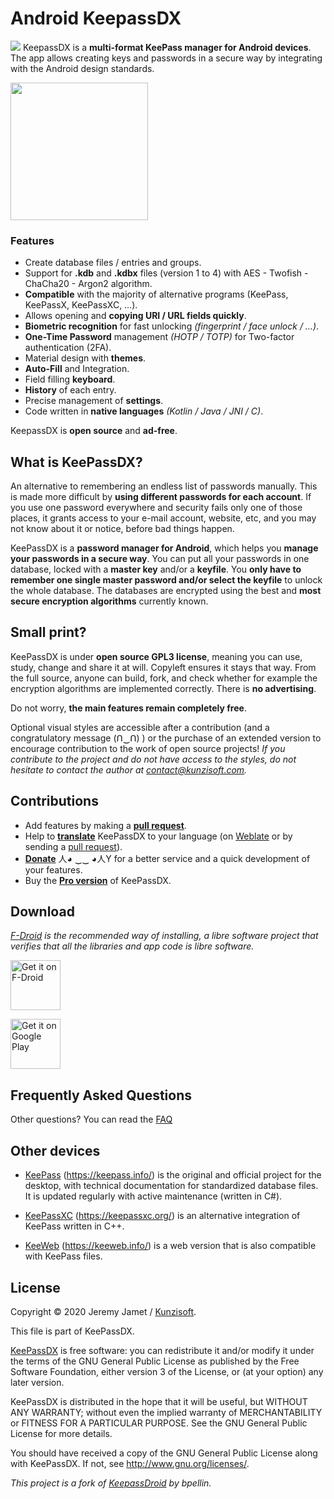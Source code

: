 # Android KeepassDX

<img src="https://raw.githubusercontent.com/Kunzisoft/KeePassDX/master/art/icon.png"> KeepassDX is a **multi-format KeePass manager for Android devices**. The app allows creating keys and passwords in a secure way by integrating with the Android design standards.

<img src="https://raw.githubusercontent.com/Kunzisoft/KeePassDX/master/art/screen.jpg" width="220">

### Features

 - Create database files / entries and groups.
 - Support for **.kdb** and **.kdbx** files (version 1 to 4) with AES - Twofish - ChaCha20 - Argon2 algorithm.
 - **Compatible** with the majority of alternative programs (KeePass, KeePassX, KeePassXC, …).
 - Allows opening and **copying URI / URL fields quickly**.
 - **Biometric recognition** for fast unlocking *(fingerprint / face unlock / …)*.
 - **One-Time Password** management *(HOTP / TOTP)* for Two-factor authentication (2FA).
 - Material design with **themes**.
 - **Auto-Fill** and Integration.
 - Field filling **keyboard**.
 - **History** of each entry.
 - Precise management of **settings**.
 - Code written in **native languages** *(Kotlin / Java / JNI / C)*.

KeepassDX is **open source** and **ad-free**.

## What is KeePassDX?

An alternative to remembering an endless list of passwords manually. This is made more difficult by **using different passwords for each account**. If you use one password everywhere and security fails only one of those places, it grants access to your e-mail account, website, etc, and you may not know about it or notice, before bad things happen.

KeePassDX is a **password manager for Android**, which helps you **manage your passwords in a secure way**. You can put all your passwords in one database, locked with a **master key** and/or a **keyfile**. You **only have to remember one single master password and/or select the keyfile** to unlock the whole database. The databases are encrypted using the best and **most secure encryption algorithms** currently known.

## Small print?

KeePassDX is under **open source GPL3 license**, meaning you can use, study, change and share it at will. Copyleft ensures it stays that way.
From the full source, anyone can build, fork, and check whether for example the encryption algorithms are implemented correctly.
There is **no advertising**.

Do not worry, **the main features remain completely free**.

Optional visual styles are accessible after a contribution (and a congratulatory message (Ո‿Ո) ) or the purchase of an extended version to encourage contribution to the work of open source projects!
*If you contribute to the project and do not have access to the styles, do not hesitate to contact the author at [contact@kunzisoft.com](contact@kunzisoft.com).*

## Contributions

* Add features by making a **[pull request](https://help.github.com/articles/about-pull-requests/)**.
* Help to **[translate](https://hosted.weblate.org/projects/keepass-dx/strings/)** KeePassDX to your language (on [Weblate](https://hosted.weblate.org/projects/keepass-dx/) or by sending a [pull request](https://help.github.com/articles/about-pull-requests/)).
* **[Donate](https://www.kunzisoft.com/donation)**  人◕ ‿‿ ◕人Y for a better service and a quick development of your features.
* Buy the **[Pro version](https://play.google.com/store/apps/details?id=com.kunzisoft.keepass.pro)** of KeePassDX.

## Download

*[F-Droid](https://f-droid.org/en/packages/com.kunzisoft.keepass.libre/) is the recommended way of installing, a libre software project that verifies that all the libraries and app code is libre software.*

[<img src="https://f-droid.org/badge/get-it-on.png"
      alt="Get it on F-Droid"
      height="80">](https://f-droid.org/en/packages/com.kunzisoft.keepass.libre/)

[<img src="https://play.google.com/intl/en_us/badges/images/generic/en_badge_web_generic.png"
      alt="Get it on Google Play"
	height="80">](https://play.google.com/store/apps/details?id=com.kunzisoft.keepass.free)
	
## Frequently Asked Questions

Other questions? You can read the [FAQ](https://github.com/Kunzisoft/KeePassDX/wiki/FAQ) 
	
## Other devices

- [KeePass](https://keepass.info/) (https://keepass.info/) is the original and official project for the desktop, with technical documentation for standardized database files. It is updated regularly with active maintenance (written in C#).

- [KeePassXC](https://keepassxc.org/) (https://keepassxc.org/) is an alternative integration of KeePass written in C++.

- [KeeWeb](https://keeweb.info/) (https://keeweb.info/) is a web version that is also compatible with KeePass files.

## License

  Copyright © 2020 Jeremy Jamet / [Kunzisoft](https://www.kunzisoft.com).

  This file is part of KeePassDX.

  [KeePassDX](https://www.keepassdx.com) is free software: you can redistribute it and/or modify
  it under the terms of the GNU General Public License as published by
  the Free Software Foundation, either version 3 of the License, or
  (at your option) any later version.

  KeePassDX is distributed in the hope that it will be useful,
  but WITHOUT ANY WARRANTY; without even the implied warranty of
  MERCHANTABILITY or FITNESS FOR A PARTICULAR PURPOSE.  See the
  GNU General Public License for more details.

  You should have received a copy of the GNU General Public License
  along with KeePassDX.  If not, see <http://www.gnu.org/licenses/>.
  
  *This project is a fork of [KeepassDroid](https://github.com/bpellin/keepassdroid) by bpellin.*
